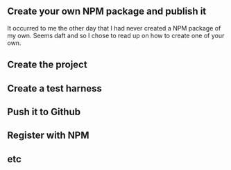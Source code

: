 ## Create your own NPM package and publish it
It occurred to me the other day that I had never created a NPM package of my own. Seems daft and so I chose to read up on how to create one of your own.

## Create the project

## Create a test harness

## Push it to Github

## Register with NPM

## etc